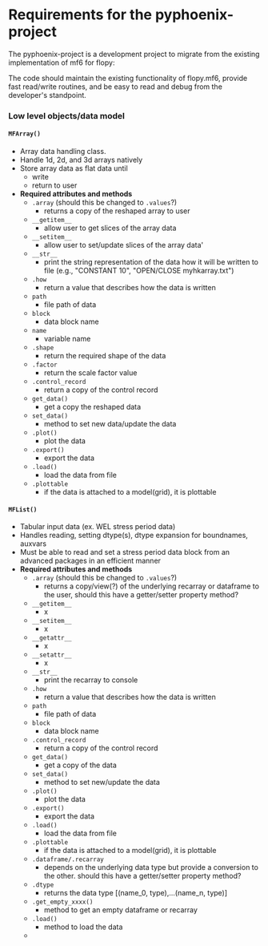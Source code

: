 # Requirements for the pyphoenix-project
The pyphoenix-project is a development project to migrate from the existing
implementation of mf6 for flopy: 

The code should maintain the existing functionality of flopy.mf6, provide
fast read/write routines, and be easy to read and debug from the developer's 
standpoint.

### Low level objects/data model

#### `MFArray()`
   - Array data handling class.
   - Handle 1d, 2d, and 3d arrays natively
   - Store array data as flat data until
     - write
     - return to user
   - **Required attributes and methods**
     - `.array` (should this be changed to `.values`?)
       - returns a copy of the reshaped array to user
     - `__getitem__`
       - allow user to get slices of the array data
     - `__setitem__`
       - allow user to set/update slices of the array data'
     - `__str__`
       - print the string representation of the data how it will be written
to file (e.g., "CONSTANT 10", "OPEN/CLOSE myhkarray.txt")
     - `.how`
       - return a value that describes how the data is written
     - `path`
       - file path of data
     - `block`
       - data block name
     - `name`
       - variable name
     - `.shape`
       - return the required shape of the data
     - `.factor`
       - return the scale factor value
     - `.control_record`
       - return a copy of the control record
     - `get_data()`
       - get a copy the reshaped data
     - `set_data()`
       - method to set new data/update the data
     - `.plot()`
       - plot the data
     - `.export()`
       - export the data
     - `.load()`
       - load the data from file
     - `.plottable`
       - if the data is attached to a model(grid), it is plottable
     
#### `MFList()`
   - Tabular input data (ex. WEL stress period data)
   - Handles reading, setting dtype(s), dtype expansion for boundnames, 
auxvars
   - Must be able to read and set a stress period data block from an advanced
packages in an efficient manner
   - **Required attributes and methods**
     - `.array` (should this be changed to `.values`?)
       - returns a copy/view(?) of the underlying recarray or dataframe to the 
user, should this have a getter/setter property method?
     - `__getitem__`
       - x
     - `__setitem__`
       - x
     - `__getattr__`
       - x
     - `__setattr__`
       - x
     - `__str__`
       - print the recarray to console
     - `.how`
       - return a value that describes how the data is written
     - `path`
       - file path of data
     - `block`
       - data block name
     - `.control_record`
       - return a copy of the control record
     - `get_data()`
       - get a copy of the data
     - `set_data()`
       - method to set new/update the data
     - `.plot()`
       - plot the data
     - `.export()`
       - export the data
     - `.load()`
       - load the data from file
     - `.plottable`
       - if the data is attached to a model(grid), it is plottable
     - `.dataframe/.recarray`
       - depends on the underlying data type but provide a conversion to the 
other. should this have a getter/setter property method?
     - `.dtype`
       - returns the data type [(name_0, type),...(name_n, type)]
     - `.get_empty_xxxx()`
       - method to get an empty dataframe or recarray
     - `.load()`
       - method to load the data
     - 